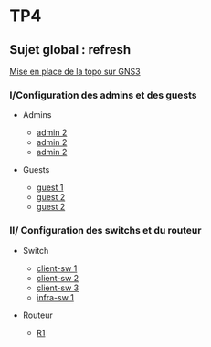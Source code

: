 # TP4
## Sujet global : refresh

[Mise en place de la topo sur GNS3](/docs/topo.md)

### I/Configuration des admins et des guests

* Admins  
    * [admin 2](/docs/admin1.md)
    * [admin 2](/docs/admin2.md)
    * [admin 2](/docs/admin3.md)

* Guests  
    * [guest 1](/docs/guest1.md)
    * [guest 2](/docs/guest2.md)
    * [guest 2](/docs/guest3.md)

### II/ Configuration des switchs et du routeur

* Switch  
    * [client-sw 1](/docs/clientsw1.md)
    * [client-sw 2](/docs/clientsw2.md)
    * [client-sw 3](/docs/clientsw3.md)
    * [infra-sw 1](/docs/infrasw1.md)

* Routeur  
    * [R1](/docs/r1.md)
